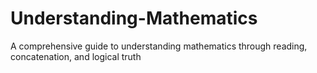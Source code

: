 # Understanding-Mathematics
A comprehensive guide to understanding mathematics through reading, concatenation, and logical truth
